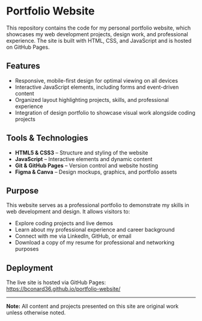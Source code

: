 # Portfolio Website

This repository contains the code for my personal portfolio website, which showcases my web development projects, design work, and professional experience. The site is built with HTML, CSS, and JavaScript and is hosted on GitHub Pages.

## Features

- Responsive, mobile-first design for optimal viewing on all devices  
- Interactive JavaScript elements, including forms and event-driven content  
- Organized layout highlighting projects, skills, and professional experience  
- Integration of design portfolio to showcase visual work alongside coding projects  

## Tools & Technologies

- **HTML5 & CSS3** – Structure and styling of the website  
- **JavaScript** – Interactive elements and dynamic content  
- **Git & GitHub Pages** – Version control and website hosting  
- **Figma & Canva** – Design mockups, graphics, and portfolio assets  

## Purpose

This website serves as a professional portfolio to demonstrate my skills in web development and design. It allows visitors to:  
- Explore coding projects and live demos  
- Learn about my professional experience and career background
- Connect with me via LinkedIn, GitHub, or email
- Download a copy of my resume for professional and networking purposes  

## Deployment

The live site is hosted via GitHub Pages:  
https://bconard36.github.io/portfolio-website/

---

**Note:** All content and projects presented on this site are original work unless otherwise noted.

